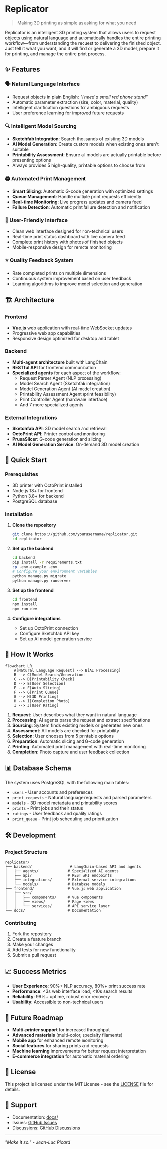 # Replicator

> Making 3D printing as simple as asking for what you need

Replicator is an intelligent 3D printing system that allows users to request objects using natural language and automatically handles the entire printing workflow—from understanding the request to delivering the finished object. Just tell it what you want, and it will find or generate a 3D model, prepare it for printing, and manage the entire print process.

## ✨ Features

### 🗣️ Natural Language Interface
- Request objects in plain English: *"I need a small red phone stand"*
- Automatic parameter extraction (size, color, material, quality)
- Intelligent clarification questions for ambiguous requests
- User preference learning for improved future requests

### 🔍 Intelligent Model Sourcing
- **Sketchfab Integration**: Search thousands of existing 3D models
- **AI Model Generation**: Create custom models when existing ones aren't suitable
- **Printability Assessment**: Ensure all models are actually printable before presenting options
- Always provides 5 high-quality, printable options to choose from

### 🖨️ Automated Print Management
- **Smart Slicing**: Automatic G-code generation with optimized settings
- **Queue Management**: Handle multiple print requests efficiently
- **Real-time Monitoring**: Live progress updates and camera feed
- **Failure Detection**: Automatic print failure detection and notification

### 📱 User-Friendly Interface
- Clean web interface designed for non-technical users
- Real-time print status dashboard with live camera feed
- Complete print history with photos of finished objects
- Mobile-responsive design for remote monitoring

### ⭐ Quality Feedback System
- Rate completed prints on multiple dimensions
- Continuous system improvement based on user feedback
- Learning algorithms to improve model selection and generation

## 🏗️ Architecture

### Frontend
- **Vue.js** web application with real-time WebSocket updates
- Progressive web app capabilities
- Responsive design optimized for desktop and tablet

### Backend
- **Multi-agent architecture** built with LangChain
- **RESTful API** for frontend communication
- **Specialized agents** for each aspect of the workflow:
  - Request Parser Agent (NLP processing)
  - Model Search Agent (Sketchfab integration)
  - Model Generation Agent (AI model creation)
  - Printability Assessment Agent (print feasibility)
  - Print Controller Agent (hardware interface)
  - And 7 more specialized agents

### External Integrations
- **Sketchfab API**: 3D model search and retrieval
- **OctoPrint API**: Printer control and monitoring
- **PrusaSlicer**: G-code generation and slicing
- **AI Model Generation Service**: On-demand 3D model creation

## 🚀 Quick Start

### Prerequisites
- 3D printer with OctoPrint installed
- Node.js 18+ for frontend
- Python 3.8+ for backend
- PostgreSQL database

### Installation

1. **Clone the repository**
   ```bash
   git clone https://github.com/yourusername/replicator.git
   cd replicator
   ```

2. **Set up the backend**
   ```bash
   cd backend
   pip install -r requirements.txt
   cp .env.example .env
   # Configure your environment variables
   python manage.py migrate
   python manage.py runserver
   ```

3. **Set up the frontend**
   ```bash
   cd frontend
   npm install
   npm run dev
   ```

4. **Configure integrations**
   - Set up OctoPrint connection
   - Configure Sketchfab API key
   - Set up AI model generation service

## 🔄 How It Works

```mermaid
flowchart LR
    A[Natural Language Request] --> B[AI Processing]
    B --> C[Model Search/Generation]
    C --> D[Printability Check]
    D --> E[User Selection]
    E --> F[Auto Slicing]
    F --> G[Print Queue]
    G --> H[3D Printing]
    H --> I[Completion Photo]
    I --> J[User Rating]
```

1. **Request**: User describes what they want in natural language
2. **Processing**: AI agents parse the request and extract specifications
3. **Sourcing**: System finds existing models or generates new ones
4. **Assessment**: All models are checked for printability
5. **Selection**: User chooses from 5 printable options
6. **Preparation**: Automatic slicing and G-code generation
7. **Printing**: Automated print management with real-time monitoring
8. **Completion**: Photo capture and user feedback collection

## 📊 Database Schema

The system uses PostgreSQL with the following main tables:
- `users` - User accounts and preferences
- `print_requests` - Natural language requests and parsed parameters
- `models` - 3D model metadata and printability scores
- `prints` - Print jobs and their status
- `ratings` - User feedback and quality ratings
- `print_queue` - Print job scheduling and prioritization

## 🛠️ Development

### Project Structure
```
replicator/
├── backend/                 # LangChain-based API and agents
│   ├── agents/             # Specialized AI agents
│   ├── api/                # REST API endpoints
│   ├── integrations/       # External service integrations
│   └── models/             # Database models
├── frontend/               # Vue.js web application
│   ├── src/
│   │   ├── components/     # Vue components
│   │   ├── views/          # Page views
│   │   └── services/       # API service layer
└── docs/                   # Documentation
```

### Contributing
1. Fork the repository
2. Create a feature branch
3. Make your changes
4. Add tests for new functionality
5. Submit a pull request

## 📈 Success Metrics

- **User Experience**: 90%+ NLP accuracy, 80%+ print success rate
- **Performance**: <3s web interface load, <10s search results
- **Reliability**: 99%+ uptime, robust error recovery
- **Usability**: Accessible to non-technical users

## 🔮 Future Roadmap

- **Multi-printer support** for increased throughput
- **Advanced materials** (multi-color, specialty filaments)
- **Mobile app** for enhanced remote monitoring
- **Social features** for sharing prints and requests
- **Machine learning** improvements for better request interpretation
- **E-commerce integration** for automatic material ordering

## 📄 License

This project is licensed under the MIT License - see the [LICENSE](LICENSE) file for details.

## 🤝 Support

- Documentation: [docs/](docs/)
- Issues: [GitHub Issues](https://github.com/grayzu/replicator/issues)
- Discussions: [GitHub Discussions](https://github.com/grayzu/replicator/discussions)

---

*"Make it so." - Jean-Luc Picard*
